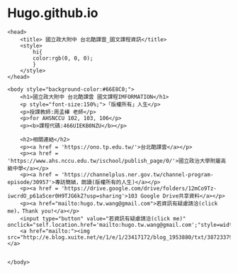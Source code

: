 # Hugo.github.io
<html>

	<head>
		<title> 國立政大附中 台北酷課雲_國文課程資訊</title>
		<style>
			hi{
			color:rgb(0, 0, 0);
			}
		</style>
	</head>

	<body style="background-color:#66E8C0;">
		<h1>國立政大附中 台北酷課雲 國文課程IMFORMATION</h1>
		<p style="font-size:150%;">「版權所有」人生</p>
		<p>授課教師:周孟樺 老師</p>	
		<p>for AHSNCCU 102, 103, 106</p>
		<p><b>課程代碼:466UIEKB0NZU</b></p>

		<h2>相關連結</h2>
		<p><a href = 'https://ono.tp.edu.tw/'>台北酷課雲</a></p>
		<p><a href = 'https://www.ahs.nccu.edu.tw/ischool/publish_page/0/'>國立政治大學附屬高級中學</a></p>
        <p><a href = 'https://channelplus.ner.gov.tw/channel-program-episode/30957'>專訪簡媜，朗讀(版權所有的人生)</a></p>
        <p><a href = 'https://drive.google.com/drive/folders/12mCo9Tz-iwcrdO_p61a5cer0H9TJG6kZ?usp=sharing'>103 Google Drive共享資料</a></p>
        <p><a href="mailto:hugo.tw.wang@gmail.com">若資訊有疑慮請洽(click me)，Thank you!</a></p>
        <input type="button" value="若資訊有疑慮請洽(click me)" onclick="self.location.href='mailto:hugo.tw.wang@gmail.com';"style=width:300px;height:40px;color:#002CA1>
		<a href="mailto:"><img src="http://e.blog.xuite.net/e/1/e/1/23417172/blog_1953880/txt/38723379/0.gif"/></a>


	</body>

</html>
